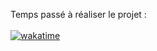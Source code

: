 Temps passé à réaliser le projet : 
<br><br>
[![wakatime](https://wakatime.com/badge/user/f067c756-5e92-4525-bfec-ef84155913fd/project/24338a3e-4b32-46d8-b4e9-51ece65cb49f.svg)](https://wakatime.com/badge/user/f067c756-5e92-4525-bfec-ef84155913fd/project/24338a3e-4b32-46d8-b4e9-51ece65cb49f)
